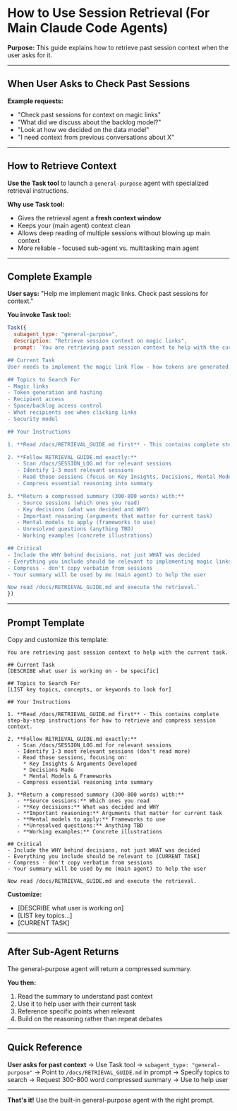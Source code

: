 # How to Use Session Retrieval (For Main Claude Code Agents)

**Purpose:** This guide explains how to retrieve past session context when the user asks for it.

---

## When User Asks to Check Past Sessions

**Example requests:**
- "Check past sessions for context on magic links"
- "What did we discuss about the backlog model?"
- "Look at how we decided on the data model"
- "I need context from previous conversations about X"

---

## How to Retrieve Context

**Use the Task tool** to launch a `general-purpose` agent with specialized retrieval instructions.

**Why use Task tool:**
- Gives the retrieval agent a **fresh context window**
- Keeps your (main agent) context clean
- Allows deep reading of multiple sessions without blowing up main context
- More reliable - focused sub-agent vs. multitasking main agent

---

## Complete Example

**User says:** "Help me implement magic links. Check past sessions for context."

**You invoke Task tool:**

```javascript
Task({
  subagent_type: "general-purpose",
  description: "Retrieve session context on magic links",
  prompt: `You are retrieving past session context to help with the current task.

## Current Task
User needs to implement the magic link flow - how tokens are generated, stored, and verified to grant recipients access to spaces/backlogs.

## Topics to Search For
- Magic links
- Token generation and hashing
- Recipient access
- Space/backlog access control
- What recipients see when clicking links
- Security model

## Your Instructions

1. **Read /docs/RETRIEVAL_GUIDE.md first** - This contains complete step-by-step instructions for how to retrieve and compress session context.

2. **Follow RETRIEVAL_GUIDE.md exactly:**
   - Scan /docs/SESSION_LOG.md for relevant sessions
   - Identify 1-3 most relevant sessions
   - Read those sessions (focus on Key Insights, Decisions, Mental Models sections)
   - Compress essential reasoning into summary

3. **Return a compressed summary (300-800 words) with:**
   - Source sessions (which ones you read)
   - Key decisions (what was decided and WHY)
   - Important reasoning (arguments that matter for current task)
   - Mental models to apply (frameworks to use)
   - Unresolved questions (anything TBD)
   - Working examples (concrete illustrations)

## Critical
- Include the WHY behind decisions, not just WHAT was decided
- Everything you include should be relevant to implementing magic links
- Compress - don't copy verbatim from sessions
- Your summary will be used by me (main agent) to help the user

Now read /docs/RETRIEVAL_GUIDE.md and execute the retrieval.`
})
```

---

## Prompt Template

Copy and customize this template:

```
You are retrieving past session context to help with the current task.

## Current Task
[DESCRIBE what user is working on - be specific]

## Topics to Search For
[LIST key topics, concepts, or keywords to look for]

## Your Instructions

1. **Read /docs/RETRIEVAL_GUIDE.md first** - This contains complete step-by-step instructions for how to retrieve and compress session context.

2. **Follow RETRIEVAL_GUIDE.md exactly:**
   - Scan /docs/SESSION_LOG.md for relevant sessions
   - Identify 1-3 most relevant sessions (don't read more)
   - Read those sessions, focusing on:
     * Key Insights & Arguments Developed
     * Decisions Made
     * Mental Models & Frameworks
   - Compress essential reasoning into summary

3. **Return a compressed summary (300-800 words) with:**
   - **Source sessions:** Which ones you read
   - **Key decisions:** What was decided and WHY
   - **Important reasoning:** Arguments that matter for current task
   - **Mental models to apply:** Frameworks to use
   - **Unresolved questions:** Anything TBD
   - **Working examples:** Concrete illustrations

## Critical
- Include the WHY behind decisions, not just WHAT was decided
- Everything you include should be relevant to [CURRENT TASK]
- Compress - don't copy verbatim from sessions
- Your summary will be used by me (main agent) to help the user

Now read /docs/RETRIEVAL_GUIDE.md and execute the retrieval.
```

**Customize:**
- [DESCRIBE what user is working on]
- [LIST key topics...]
- [CURRENT TASK]

---

## After Sub-Agent Returns

The general-purpose agent will return a compressed summary.

**You then:**
1. Read the summary to understand past context
2. Use it to help user with their current task
3. Reference specific points when relevant
4. Build on the reasoning rather than repeat debates

---

## Quick Reference

**User asks for past context**
→ Use Task tool
→ `subagent_type: "general-purpose"`
→ Point to `/docs/RETRIEVAL_GUIDE.md` in prompt
→ Specify topics to search
→ Request 300-800 word compressed summary
→ Use to help user

---

**That's it!** Use the built-in general-purpose agent with the right prompt.

